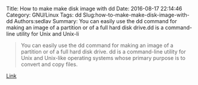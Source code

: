 Title: How to make make disk image with dd
Date: 2016-08-17 22:14:46
Category: GNU/Linux
Tags: dd
Slug:how-to-make-make-disk-image-with-dd
Authors:sedlav
Summary: You can easily use the dd command for making an image of a partition or of a full hard disk drive.dd is a command-line utility for Unix and Unix-li

> You can easily use the dd command for making an image of a partition or of a full hard disk drive.
dd is a command-line utility for Unix and Unix-like operating systems whose primary purpose is to convert and copy files.

[Link](http://www.cyberciti.biz/faq/unix-linux-dd-create-make-disk-image-commands/)

